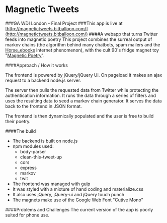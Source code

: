 # Magnetic Tweets
###GA WDI London - Final Project
###This app is live at [http://magnetictweets.bitballoon.com/](http://magnetictweets.bitballoon.com/)
####A webapp that turns Twitter feeds into magnetic poetry
This project combines the surreal output of markov chains 
(the algorithm behind many chatbots, spam mailers and the 
[Horse_ebooks](https://en.wikipedia.org/wiki/Horse_ebooks) internet phenomenon),
with the cult 90's fridge magnet toy "[Magnetic Poetry](https://en.wikipedia.org/wiki/Magnetic_Poetry)".

####Approach / How it works

The frontend is powered by jQuery/jQuery UI. On pageload it makes an ajax request to a backend node.js server.

The server then pulls the requested data from Twitter while protecting the authentication information. It runs the data through a series of filters and uses the resulting data to seed a markov chain generator. It serves the data back to the frontend in JSON format.

The frontend is then dynamically populated and the user is free to build their poetry. 

####The build

- The backend is built on node.js
- npm modules used:
  - body-parser
  - clean-this-tweet-up
  - cors
  - express
  - markov
  - twit 
- The frontend was managed with gulp
- It was styled with a mixture of hand coding and materialize.css
- It also uses jQuery, jQuery-ui and jQuery touch punch
- The magnets make use of the Google Web Font "Cutive Mono"

####Problems and Challenges
The current version of the app is poorly suited for phone use. 
